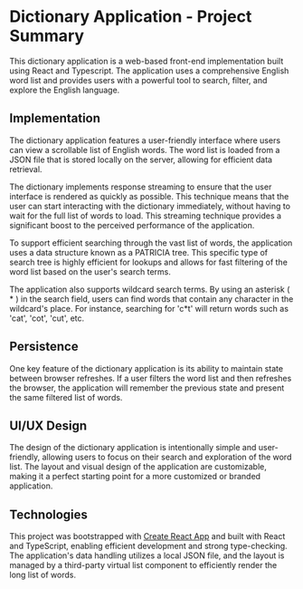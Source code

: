 # Dictionary Application - Project Summary

This dictionary application is a web-based front-end implementation built using React and Typescript. The application uses a comprehensive English word list and provides users with a powerful tool to search, filter, and explore the English language.

## Implementation

The dictionary application features a user-friendly interface where users can view a scrollable list of English words. The word list is loaded from a JSON file that is stored locally on the server, allowing for efficient data retrieval.

The dictionary implements response streaming to ensure that the user interface is rendered as quickly as possible. This technique means that the user can start interacting with the dictionary immediately, without having to wait for the full list of words to load. This streaming technique provides a significant boost to the perceived performance of the application.

To support efficient searching through the vast list of words, the application uses a data structure known as a PATRICIA tree. This specific type of search tree is highly efficient for lookups and allows for fast filtering of the word list based on the user's search terms.

The application also supports wildcard search terms. By using an asterisk ( * ) in the search field, users can find words that contain any character in the wildcard's place. For instance, searching for 'c*t' will return words such as 'cat', 'cot', 'cut', etc.

## Persistence

One key feature of the dictionary application is its ability to maintain state between browser refreshes. If a user filters the word list and then refreshes the browser, the application will remember the previous state and present the same filtered list of words.

## UI/UX Design

The design of the dictionary application is intentionally simple and user-friendly, allowing users to focus on their search and exploration of the word list. The layout and visual design of the application are customizable, making it a perfect starting point for a more customized or branded application.

## Technologies

This project was bootstrapped with [Create React App](https://github.com/facebook/create-react-app) and built with React and TypeScript, enabling efficient development and strong type-checking. The application's data handling utilizes a local JSON file, and the layout is managed by a third-party virtual list component to efficiently render the long list of words.
